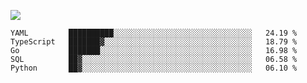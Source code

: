![](https://github-profile-summary-cards.vercel.app/api/cards/profile-details?username=igtm&theme=dracula)
<!--START_SECTION:waka-->
```text
YAML         ██████████░░░░░░░░░░░░░░░░░░░░░░░░░░░░░░░   24.19 % 
TypeScript   ███████▓░░░░░░░░░░░░░░░░░░░░░░░░░░░░░░░░░   18.79 % 
Go           ███████░░░░░░░░░░░░░░░░░░░░░░░░░░░░░░░░░░   16.98 % 
SQL          ██▓░░░░░░░░░░░░░░░░░░░░░░░░░░░░░░░░░░░░░░   06.58 % 
Python       ██▓░░░░░░░░░░░░░░░░░░░░░░░░░░░░░░░░░░░░░░   06.10 % 
```
<!--END_SECTION:waka-->
